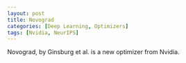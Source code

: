 ```yaml
---
layout: post
title: Novograd
categories: [Deep Learning, Optimizers]
tags: [Nvidia, NeurIPS]
---
```

Novograd, by Ginsburg et al. is a new optimizer from Nvidia.

